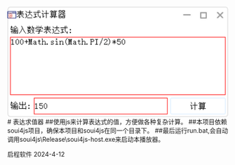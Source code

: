 <img align="center" width=600 src="./doc/snapshot.png" />
# 表达求值器
##使用js来计算表达式的值，方便做各种复杂计算。
##本项目依赖soui4js项目，确保本项目和soui4js在同一个目录下。
##最后运行run.bat,会自动调用soui4js\Release\soui4js-host.exe来启动本播放器。

启程软件 2024-4-12